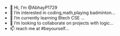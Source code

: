 - 👋 Hi, I’m @AbhayP1729
- 👀 I’m interested in coding,math,playing badminton...
- 🌱 I’m currently learning Btech CSE ...
- 💞️ I’m looking to collaborate on projects with logic...
- 📫 reach me at #beyourself...

<!---
AbhayP1729/AbhayP1729 is a ✨ special ✨ repository because its `README.md` (this file) appears on your GitHub profile.
You can click the Preview link to take a look at your changes.
--->
